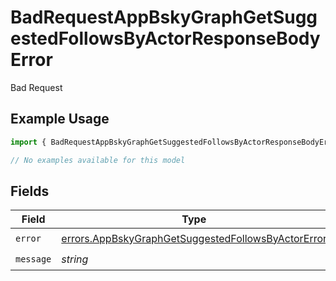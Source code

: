 # BadRequestAppBskyGraphGetSuggestedFollowsByActorResponseBodyError

Bad Request

## Example Usage

```typescript
import { BadRequestAppBskyGraphGetSuggestedFollowsByActorResponseBodyError } from "@speakeasy-sdks/bluesky/models/errors";

// No examples available for this model
```

## Fields

| Field                                                                                                                    | Type                                                                                                                     | Required                                                                                                                 | Description                                                                                                              |
| ------------------------------------------------------------------------------------------------------------------------ | ------------------------------------------------------------------------------------------------------------------------ | ------------------------------------------------------------------------------------------------------------------------ | ------------------------------------------------------------------------------------------------------------------------ |
| `error`                                                                                                                  | [errors.AppBskyGraphGetSuggestedFollowsByActorError](../../models/errors/appbskygraphgetsuggestedfollowsbyactorerror.md) | :heavy_check_mark:                                                                                                       | N/A                                                                                                                      |
| `message`                                                                                                                | *string*                                                                                                                 | :heavy_check_mark:                                                                                                       | N/A                                                                                                                      |